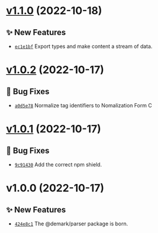 # [v1.1.0](https://github.com/aaditmshah/demark/compare/v1.0.2...v1.1.0) (2022-10-18)

## ✨ New Features

- [`ec1e1bf`](https://github.com/aaditmshah/demark/commit/ec1e1bf) Export types and make content a stream of data.

# [v1.0.2](https://github.com/aaditmshah/demark/compare/v1.0.1...v1.0.2) (2022-10-17)

## 🐛 Bug Fixes

- [`a0d5e78`](https://github.com/aaditmshah/demark/commit/a0d5e78) Normalize tag identifiers to Nomalization Form C

# [v1.0.1](https://github.com/aaditmshah/demark/compare/v1.0.0...v1.0.1) (2022-10-17)

## 🐛 Bug Fixes

- [`9c91430`](https://github.com/aaditmshah/demark/commit/9c91430) Add the correct npm shield.

# v1.0.0 (2022-10-17)

## ✨ New Features

- [`424e8c1`](https://github.com/aaditmshah/demark/commit/424e8c1) The @demark/parser package is born.

